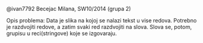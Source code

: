 @ivan7792
Becejac Milana, SW10/2014 (grupa 2)

Opis problema:
Data je slika na kojoj se nalazi tekst u vise redova. Potrebno je razdvojiti redove, a zatim svaki red razdvojiti na slova. Slova se, potom, grupisu u reci(stringove) koje se izgovaraju.

